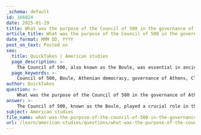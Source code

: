 ```yaml
---
_schema: default
id: 166024
date: 2025-01-29
title: What was the purpose of the Council of 500 in the governance of Athens?
article_title: What was the purpose of the Council of 500 in the governance of Athens?
date_format: MMM DD, YYYY
post_on_text: Posted on
seo:
  title: QuickTakes | American studies
  page_description: >-
    The Council of 500, also known as the Boule, was essential in ancient Athens for setting the assembly agenda, proposing legislation, managing public affairs, ensuring citizen representation, holding regular meetings, and overseeing elected officials, thereby playing a crucial role in Athenian democracy.
  page_keywords: >-
    Council of 500, Boule, Athenian democracy, governance of Athens, Cleisthenes reforms, legislative proposals, public affairs administration, citizen representation, political representation, accountability, assembly agenda, oversight of officials
author: QuickTakes
question: >-
    What was the purpose of the Council of 500 in the governance of Athens?
answer: >-
    The Council of 500, known as the Boule, played a crucial role in the governance of ancient Athens, particularly following the reforms of Cleisthenes, which laid the foundation for Athenian democracy. Here are the primary purposes and functions of the Council of 500:\n\n1. **Agenda Setting for the Assembly**: The Council was responsible for preparing the agenda for the Assembly (Ekklesia), which was the principal governing body of Athens. By determining which issues would be discussed, the Boule ensured that the Assembly could focus on important matters affecting the city-state.\n\n2. **Legislative Proposals**: The Council had the authority to propose legislation to the Assembly. This function was vital for the legislative process, as it allowed the Council to shape the laws and policies that would be debated and voted on by the larger body of citizens.\n\n3. **Administration of Public Affairs**: The Boule oversaw various administrative tasks and public affairs, including the management of finances, public works, and the organization of festivals and religious events. This administrative role was essential for the day-to-day functioning of the city.\n\n4. **Representation of Citizens**: Members of the Council were chosen by lot from the citizenry, ensuring that a diverse representation of the population was included in governance. This practice reflected the democratic principle of equal participation among citizens.\n\n5. **Regular Meetings**: The Council met frequently in the Bouleuterion, a dedicated space for deliberation. These regular meetings allowed for ongoing discussion and decision-making on pressing issues, fostering a dynamic political environment.\n\n6. **Oversight of Officials**: The Boule also had a role in overseeing the actions of elected officials and magistrates, ensuring accountability within the government. This function helped to maintain checks and balances within the Athenian political system.\n\nIn summary, the Council of 500 was integral to the functioning of Athenian democracy, facilitating citizen participation, legislative processes, and the administration of public affairs, all of which were essential for the governance of the city-state.
subject: American studies
file_name: what-was-the-purpose-of-the-council-of-500-in-the-governance-of-athens.md
url: /learn/american-studies/questions/what-was-the-purpose-of-the-council-of-500-in-the-governance-of-athens
---
```


&nbsp;